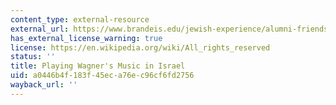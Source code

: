 ```yaml
---
content_type: external-resource
external_url: https://www.brandeis.edu/jewish-experience/alumni-friends/2023/february/wagner-israel-miller.html
has_external_license_warning: true
license: https://en.wikipedia.org/wiki/All_rights_reserved
status: ''
title: Playing Wagner's Music in Israel
uid: a0446b4f-183f-45ec-a76e-c96cf6fd2756
wayback_url: ''
---
```

